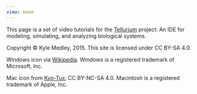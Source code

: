 ```yaml
---
view: none
---
```


This page is a set of video tutorials for the
[Tellurium](http://tellurium.analogmachine.org/) project:
An IDE for modeling, simulating, and analyzing biological systems.

Copyright © Kyle Medley, 2015. This site is licensed under CC BY-SA 4.0.

Windows icon via [Wikipedia](http://commons.wikimedia.org/wiki/File:Windows_logo_-_2012.png). Windows is a registered trademark of Microsoft, Inc.

Mac icon from [Kyo-Tux](http://www.iconarchive.com/show/phuzion-icons-by-kyo-tux/System-Mac-icon.html); CC BY-NC-SA 4.0. Macintosh is a registered trademark of Apple, Inc.

